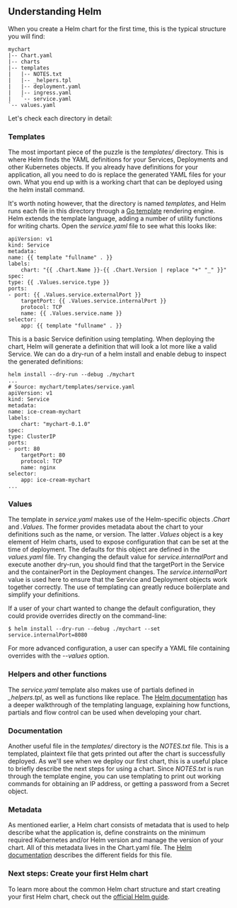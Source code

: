 ## Understanding Helm

When you create a Helm chart for the first time, this is the typical structure you will find:

```console
mychart
|-- Chart.yaml
|-- charts
|-- templates
|   |-- NOTES.txt
|   |-- _helpers.tpl
|   |-- deployment.yaml
|   |-- ingress.yaml
|   `-- service.yaml
`-- values.yaml
```

Let's check each directory in detail:

### Templates

The most important piece of the puzzle is the *templates/* directory. This is where Helm finds the YAML definitions for your Services, Deployments and other Kubernetes objects. If you already have definitions for your application, all you need to do is replace the generated YAML files for your own. What you end up with is a working chart that can be deployed using the helm install command.

It's worth noting however, that the directory is named *templates*, and Helm runs each file in this directory through a [Go template](https://golang.org/pkg/text/template/) rendering engine. Helm extends the template language, adding a number of utility functions for writing charts. Open the *service.yaml* file to see what this looks like:

```console
apiVersion: v1
kind: Service
metadata:
name: {{ template "fullname" . }}
labels:
    chart: "{{ .Chart.Name }}-{{ .Chart.Version | replace "+" "_" }}"
spec:
type: {{ .Values.service.type }}
ports:
- port: {{ .Values.service.externalPort }}
    targetPort: {{ .Values.service.internalPort }}
    protocol: TCP
    name: {{ .Values.service.name }}
selector:
    app: {{ template "fullname" . }}
```

This is a basic Service definition using templating. When deploying the chart, Helm will generate a definition that will look a lot more like a valid Service. We can do a dry-run of a helm install and enable debug to inspect the generated definitions:

```console
helm install --dry-run --debug ./mychart
...
# Source: mychart/templates/service.yaml
apiVersion: v1
kind: Service
metadata:
name: ice-cream-mychart
labels:
    chart: "mychart-0.1.0"
spec:
type: ClusterIP
ports:
- port: 80
    targetPort: 80
    protocol: TCP
    name: nginx
selector:
    app: ice-cream-mychart
...
```

### Values

The template in *service.yaml* makes use of the Helm-specific objects *.Chart* and *.Values*. The former provides metadata about the chart to your definitions such as the name, or version. The latter *.Values* object is a key element of Helm charts, used to expose configuration that can be set at the time of deployment. The defaults for this object are defined in the *values.yaml* file. Try changing the default value for *service.internalPort* and execute another dry-run, you should find that the targetPort in the Service and the containerPort in the Deployment changes. The *service.internalPort* value is used here to ensure that the Service and Deployment objects work together correctly. The use of templating can greatly reduce boilerplate and simplify your definitions.

If a user of your chart wanted to change the default configuration, they could provide overrides directly on the command-line:

```console
$ helm install --dry-run --debug ./mychart --set service.internalPort=8080
```

For more advanced configuration, a user can specify a YAML file containing overrides with the *--values* option.

### Helpers and other functions

The *service.yaml* template also makes use of partials defined in *_helpers.tpl*, as well as functions like replace. The [Helm documentation](https://helm.sh/docs/chart_template_guide/getting_started/) has a deeper walkthrough of the templating language, explaining how functions, partials and flow control can be used when developing your chart.

### Documentation

Another useful file in the *templates/* directory is the *NOTES.txt* file. This is a templated, plaintext file that gets printed out after the chart is successfully deployed. As we'll see when we deploy our first chart, this is a useful place to briefly describe the next steps for using a chart. Since *NOTES.txt* is run through the template engine, you can use templating to print out working commands for obtaining an IP address, or getting a password from a Secret object.

### Metadata

As mentioned earlier, a Helm chart consists of metadata that is used to help describe what the application is, define constraints on the minimum required Kubernetes and/or Helm version and manage the version of your chart. All of this metadata lives in the Chart.yaml file. The [Helm documentation](https://helm.sh/docs/) describes the different fields for this file.

### Next steps: Create your first Helm chart

To learn more about the common Helm chart structure and start creating your first Helm chart, check out the [official Helm guide](https://helm.sh/docs/chart_best_practices/conventions/).
